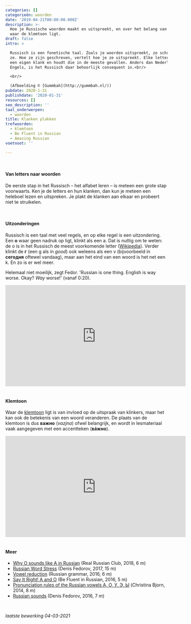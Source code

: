 ```yaml
---
categories: []
categorieën: woorden
date: '2019-04-21T00:00:00.000Z'
description: >-
  Hoe je Russische woorden maakt en uitspreekt, en over het belang van weten
  waar de klemtoon ligt.
draft: false
intro: >

  Russisch is een fonetische taal. Zoals je woorden uitspreekt, zo schrijf je
  ze. Hoe ze zijn geschreven, vertelt hoe je ze uitspreekt. Elke letter heeft
  een eigen klank en houdt die in de meeste gevallen. Anders dan Nederlands en
  Engels, is het Russisch daar behoorlijk consequent in.<br/>

  <br/>

  (Afbeelding © [Gummbah](http://gummbah.nl/))
pubdate: 2020-1-31
publishdate: '2020-01-31'
resources: []
seo_description: ''
taal_onderwerpen:
  - woorden
title: Klanken plakken
trefwoorden:
  - klemtoon
  - Be Fluent in Russian
  - Amazing Russian
voetnoot: ''

---
```


<br/>

#### Van letters naar woorden

De eerste stap in het Russisch – het alfabet leren – is meteen een grote stap voorwaarts. Ken je de letters en hun klanken, dan kun je meteen een heleboel lezen en uitspreken. Je plakt de klanken aan elkaar en probeert niet te struikelen.



<br/>

#### Uitzonderingen

Russisch is een taal met veel regels, en op elke regel is een uitzondering. Een **о** waar geen nadruk op ligt, klinkt als een a. Dat is nuttig om te weten: de o is in het Russisch de meest voorkomende letter ([Wikipedia](https://en.wikipedia.org/wiki/Russian_alphabet)). Verder klinkt de **г** (een g als in *good*) ook weleens als een v (bijvoorbeeld in **сегодня** oftewel vandaag), maar aan het eind van een woord is het net een k. En zo is er wel meer. 

Helemaal niet moeilijk, zegt Fedor. 'Russian is one thing. English is way worse. Okay? *Way* worse!' (vanaf 0:20).

<iframe
width="560" height="315"
src="https://www.youtube.com/embed/B-MukOaSk3Y"
frameborder="0" allow="accelerometer; autoplay; encrypted-media;
gyroscope; picture-in-picture" allowfullscreen></iframe>

<br/>

<br/>

#### Klemtoon

Waar de [klemtoon](https://rusland1.nl/nl/taal/20210304-klemtoon-in-russisch/) ligt is van invloed op de uitspraak van klinkers, maar het kan ook de betekenis van een woord veranderen. De plaats van de klemtoon is dus **важно** (*vazjna*) ofwel belangrijk, en wordt in lesmateriaal vaak aangegeven met een accentteken (**вáжно**).



<iframe
width="560" height="315"
src="https://www.youtube.com/embed/RjkqCye-nss"
frameborder="0" allow="accelerometer; autoplay; encrypted-media;
gyroscope; picture-in-picture" allowfullscreen></iframe>

<br/>
<br/>

#### Meer

- [Why O sounds like A in Russian](https://youtu.be/QWTQUD8wzyM) (Real Russian Club, 2018, 6 m)
- [Russian Word Stress](https://www.youtube.com/watch?v=08JJCMBQ5Us) (Denis Fedorov, 2017, 15 m)
- [Vowel reduction](https://www.youtube.com/watch?v=8Mi7WxPh7nQ) (Russian grammar, 2016, 6 m)
- [Say It Right! A and O](https://www.youtube.com/watch?v=3pT1dV0KMrI) (Be Fluent in Russian, 2016, 5 m)
- [Pronunciation rules of the Russian vowels А, О, У, Э, Ы](https://www.youtube.com/watch?v=oiXh_BKIZyc) (Christina Bjorn, 2014, 8 m)
- [Russian sounds](https://youtu.be/0iGaDzskfwo) (Denis Fedorov, 2016, 7 m)

<br/>

*laatste bewerking 04-03-2021*

